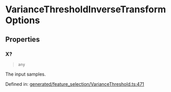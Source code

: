# VarianceThresholdInverseTransformOptions

## Properties

### X?

> `any`

The input samples.

Defined in:  [generated/feature\_selection/VarianceThreshold.ts:471](https://github.com/transitive-bullshit/scikit-learn-ts/blob/b59c1ff/packages/sklearn/src/generated/feature_selection/VarianceThreshold.ts#L471)

